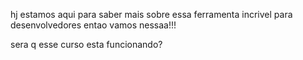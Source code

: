 hj estamos aqui para saber mais sobre essa ferramenta incrivel para desenvolvedores
entao vamos nessaa!!!

sera q esse curso esta funcionando?
